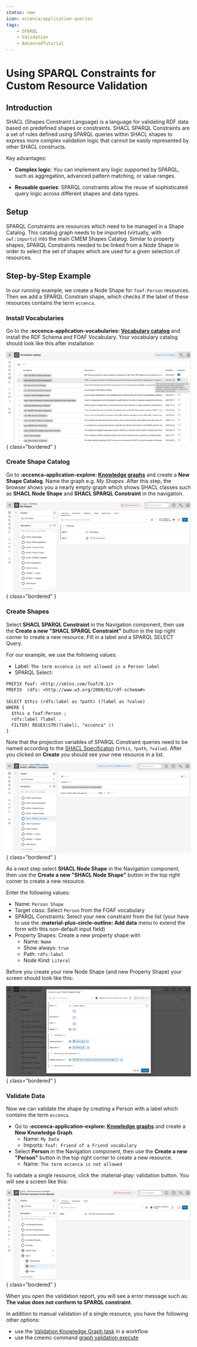 ```yaml
---
status: new
icon: eccenca/application-queries
tags:
    - SPARQL
    - Validation
    - AdvancedTutorial
---
```

# Using SPARQL Constraints for Custom Resource Validation

## Introduction

SHACL (Shapes Constraint Language) is a language for validating RDF data based on predefined shapes or constraints.
SHACL SPARQL Constraints are a set of rules defined using SPARQL queries within SHACL shapes to express more complex validation logic that cannot be easily represented by other SHACL constructs.

Key advantages:

- **Complex logic**: You can implement any logic supported by SPARQL, such as aggregation, advanced pattern matching, or value ranges.

- **Reusable queries**: SPARQL constraints allow the reuse of sophisticated query logic across different shapes and data types.

## Setup

SPARQL Constraints are resources which need to be managed in a Shape Catalog.
This catalog graph needs to be imported (virtually, with `owl:imports`) into the main CMEM Shapes Catalog.
Similar to property shapes, SPARQL Constraints needed to be linked from a Node Shape in order to select the set of shapes which are used for a given selection of resources.

## Step-by-Step Example

In our running example, we create a Node Shape for `foaf:Person` resources.
Then we add a SPARQL Constrain shape, which checks if the label of these resources contains the term `eccenca`.

### Install Vocabularies

Go to the **:eccenca-application-vocabularies: [Vocabulary catalog](../../../vocabulary-catalog/index.md)** and install the RDF Schema and FOAF Vocabulary.
Your vocabulary catalog should look like this after installation

![Vocabulary Catalog with Installed Vocabularies](vocabulary-catalog.png){ class="bordered" }

### Create Shape Catalog

Go to **:eccenca-application-explore: [Knowledge graphs](../../../graph-exploration/index.md)** and create a **New Shape Catalog**.
Name the graph e.g. *My Shapes*.
After this step, the browser shows you a nearly empty graph which shows SHACL classes such as **SHACL Node Shape** and **SHACL SPARQL Constraint** in the navigation.

![Empty Shapes Graph](empty-shapes-graph.png){ class="bordered" }

### Create Shapes

Select **SHACL SPARQL Constraint** in the Navigation component, then use the **Create a new "SHACL SPARQL Constraint"** button in the top right corner to create a new resource.
Fill in a label and a SPARQL SELECT Query.

For our example, we use the following values:

- Label: `The term eccenca is not allowed in a Person label`
- SPARQL Select:

``` sparql
PREFIX foaf: <http://xmlns.com/foaf/0.1/>
PREFIX  rdfs: <http://www.w3.org/2000/01/rdf-schema#>

SELECT $this (rdfs:label as ?path) (?label as ?value)
WHERE {
  $this a foaf:Person ;
  rdfs:label ?label .
  FILTER( REGEX(STR(?label), "eccenca" ))
}
```

Note that the projection variables of SPARQL Constraint queries need to be named according to the [SHACL Specificaton](https://www.w3.org/TR/shacl/#sparql-constraints-example) (`$this`, `?path`, `?value`).
After you clicked on **Create** you should see your new resource in a list.

![New SPARQL Constraint](new-sparql-constraint.png){ class="bordered" }

As a next step select **SHACL Node Shape** in the Navigation component, then use the **Create a new "SHACL Node Shape"** button in the top right corner to create a new resource.

Enter the following values:

- Name: `Person Shape`
- Target class: Select `Person` from the FOAF vocabulary
- SPARQL Constraints: Select your new constraint from the list (your have to use the **:material-plus-circle-outline: Add data** menu to extend the form with this non-default input field)
- Property Shapes: Create a new property shape with
    - Name: `Name`
    - Show always: `true`
    - Path: `rdfs:label`
    - Node Kind: `Literal`

Before you create your new Node Shape (and new Property Shape) your screen should look like this:

![Create New Node Shape](create-node-shape.png){ class="bordered" }

### Validate Data

Now we can validate the shape by creating a Person with a label which contains the term `eccenca`.

- Go to **:eccenca-application-explore: [Knowledge graphs](../../../graph-exploration/index.md)** and create a **New Knowledge Graph**.
    - Name: `My Data`
    - Imports: `foaf: Friend of a Friend vocabulary`
- Select **Person** in the Navigation component, then use the **Create a new "Person"** button in the top right corner to create a new resource.
    - Name: `The term eccenca is not allowed`

To validate a single resource, click the :material-play: validation button.
You will see a screen like this:

![Invalid Resource](invalid-resource.png){ class="bordered" }

When you open the validation report, you will see a error message such as: **The value does not conform to SPARQL constraint**.

In addition to manual validation of a single resource, you have the following other options:

- use the [Validation Knowledge Graph task](../../../../build/reference/customtask/cmem_plugin_validation-validate-ValidateGraph.md) in a workflow
- use the cmemc command [graph validation execute](../../../../automate/cmemc-command-line-interface/command-reference/graph/validation/index.md#graph-validation-execute)
